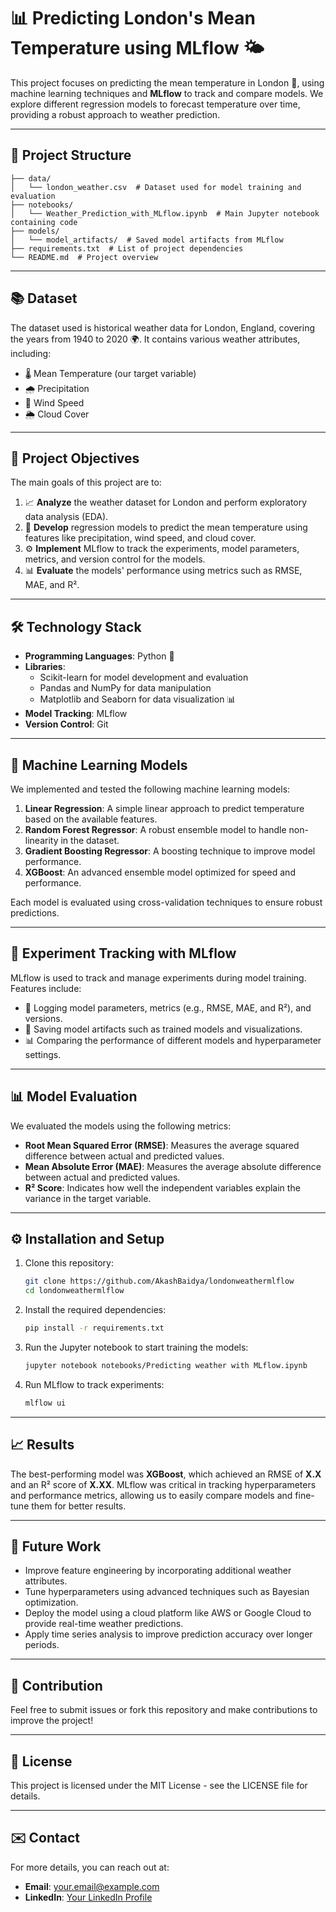 
# 📊 Predicting London's Mean Temperature using MLflow 🌤️

This project focuses on predicting the mean temperature in London 🌆, using machine learning techniques and **MLflow** to track and compare models. We explore different regression models to forecast temperature over time, providing a robust approach to weather prediction.

---

## 📁 Project Structure

```
├── data/
│   └── london_weather.csv  # Dataset used for model training and evaluation
├── notebooks/
│   └── Weather_Prediction_with_MLflow.ipynb  # Main Jupyter notebook containing code
├── models/
│   └── model_artifacts/  # Saved model artifacts from MLflow
├── requirements.txt  # List of project dependencies
└── README.md  # Project overview
```

---

## 📚 Dataset

The dataset used is historical weather data for London, England, covering the years from 1940 to 2020 🌍. It contains various weather attributes, including:

- 🌡️ Mean Temperature (our target variable)
- 🌧️ Precipitation
- 💨 Wind Speed
- 🌦️ Cloud Cover

---

## 🚀 Project Objectives

The main goals of this project are to:
1. 📈 **Analyze** the weather dataset for London and perform exploratory data analysis (EDA).
2. 🤖 **Develop** regression models to predict the mean temperature using features like precipitation, wind speed, and cloud cover.
3. ⚙️ **Implement** MLflow to track the experiments, model parameters, metrics, and version control for the models.
4. 📊 **Evaluate** the models' performance using metrics such as RMSE, MAE, and R².

---

## 🛠️ Technology Stack

- **Programming Languages**: Python 🐍
- **Libraries**:
  - Scikit-learn for model development and evaluation
  - Pandas and NumPy for data manipulation
  - Matplotlib and Seaborn for data visualization 📊
- **Model Tracking**: MLflow
- **Version Control**: Git

---

## 🤖 Machine Learning Models

We implemented and tested the following machine learning models:

1. **Linear Regression**: A simple linear approach to predict temperature based on the available features.
2. **Random Forest Regressor**: A robust ensemble model to handle non-linearity in the dataset.
3. **Gradient Boosting Regressor**: A boosting technique to improve model performance.
4. **XGBoost**: An advanced ensemble model optimized for speed and performance.

Each model is evaluated using cross-validation techniques to ensure robust predictions.

---

## 🔬 Experiment Tracking with MLflow

MLflow is used to track and manage experiments during model training. Features include:

- 📝 Logging model parameters, metrics (e.g., RMSE, MAE, and R²), and versions.
- 📂 Saving model artifacts such as trained models and visualizations.
- 📊 Comparing the performance of different models and hyperparameter settings.

---

## 📊 Model Evaluation

We evaluated the models using the following metrics:

- **Root Mean Squared Error (RMSE)**: Measures the average squared difference between actual and predicted values.
- **Mean Absolute Error (MAE)**: Measures the average absolute difference between actual and predicted values.
- **R² Score**: Indicates how well the independent variables explain the variance in the target variable.

---

## ⚙️ Installation and Setup

1. Clone this repository:
   ```bash
   git clone https://github.com/AkashBaidya/londonweathermlflow
   cd londonweathermlflow
   ```

2. Install the required dependencies:
   ```bash
   pip install -r requirements.txt
   ```

3. Run the Jupyter notebook to start training the models:
   ```bash
   jupyter notebook notebooks/Predicting weather with MLflow.ipynb
   ```

4. Run MLflow to track experiments:
   ```bash
   mlflow ui
   ```

---

## 📈 Results

The best-performing model was **XGBoost**, which achieved an RMSE of **X.X** and an R² score of **X.XX**. MLflow was critical in tracking hyperparameters and performance metrics, allowing us to easily compare models and fine-tune them for better results.

---

## 📅 Future Work

- Improve feature engineering by incorporating additional weather attributes.
- Tune hyperparameters using advanced techniques such as Bayesian optimization.
- Deploy the model using a cloud platform like AWS or Google Cloud to provide real-time weather predictions.
- Apply time series analysis to improve prediction accuracy over longer periods.

---

## 🤝 Contribution

Feel free to submit issues or fork this repository and make contributions to improve the project!

---

## 📄 License

This project is licensed under the MIT License - see the LICENSE file for details.

---

## ✉️ Contact

For more details, you can reach out at:
- **Email**: your.email@example.com
- **LinkedIn**: [Your LinkedIn Profile](https://linkedin.com/in/yourprofile)


